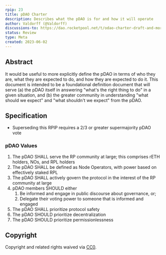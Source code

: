 ```yaml
---
rpip: 23
title: pDAO Charter
description: Describes what the pDAO is for and how it will operate
author: Valdorff (@Valdorff)
discussions-to: https://dao.rocketpool.net/t/odao-charter-draft-and-more/1832
status: Review
type: Meta
created: 2023-06-02
---
```


## Abstract
It would be useful to more explicitly define the pDAO in terms of who they are, what they are
expected to do, and how they are expected to do it. This document is intended to be a foundational
definition document that will serve (a) the pDAO itself in answering "what's the right thing to do"
in a given situation, and (b) the greater community in understanding "what should we expect" and
"what shouldn't we expect" from the pDAO.

## Specification
- Superseding this RPIP requires a 2/3 or greater supermajority pDAO vote

### pDAO Values
1. The pDAO SHALL serve the RP community at large; this comprises rETH holders, NOs, and RPL holders
1. The pDAO SHALL be defined as Node Operators, with power based on effectively staked RPL
1. The pDAO SHALL actively govern the protocol in the interest of the RP community at large
1. pDAO members SHOULD either
    1. Be informed and engage in public discourse about governance, or;
    1. Delegate their voting power to someone that is informed and engaged
1. The pDAO SHALL prioritize protocol safety
1. The pDAO SHOULD prioritize decentralization
1. The pDAO SHOULD prioritize permissionlessness

## Copyright
Copyright and related rights waived via [CC0](https://creativecommons.org/publicdomain/zero/1.0/).
